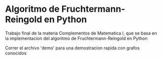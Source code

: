 # Algoritmo de Fruchtermann-Reingold en Python

Trabajo final de la materia Complementos de Matematica I, que se basa en la implementacion del algoritmo de Fruchtermann-Reingold en Python

Correr el archivo 'demo' para una demostracion rapida con grafos conocidos
